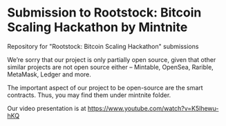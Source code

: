 # Submission to Rootstock: Bitcoin Scaling Hackathon by Mintnite
Repository for "Rootstock: Bitcoin Scaling Hackathon" submissions

We’re sorry that our project is only partially open source, given that other similar projects are not open source either – Mintable, OpenSea, Rarible, MetaMask, Ledger and more.

The important aspect of our project to be open-source are the smart contracts. Thus, you may find them under mintnite folder. 

Our video presentation is at https://www.youtube.com/watch?v=K5lhewu-hKQ